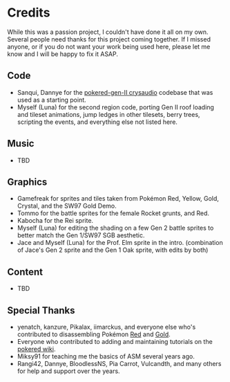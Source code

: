 # Credits

While this was a passion project, I couldn't have done it all on my own. Several people need thanks for this project coming together. If I missed anyone, or if you do not want your work being used here, please let me know and I will be happy to fix it ASAP.


## Code

* Sanqui, Dannye for the [pokered-gen-II crysaudio](https://github.com/dannye/pokered-gen-II/tree/crysaudio) codebase that was used as a starting point.
* Myself (Luna) for the second region code, porting Gen II roof loading and tileset animations, jump ledges in other tilesets, berry trees, scripting the events, and everything else not listed here.


## Music

* TBD


## Graphics

* Gamefreak for sprites and tiles taken from Pokémon Red, Yellow, Gold, Crystal, and the SW97 Gold Demo.
* Tommo for the battle sprites for the female Rocket grunts, and Red.
* Kabocha for the Rei sprite.
* Myself (Luna) for editing the shading on a few Gen 2 battle sprites to better match the Gen 1/SW97 SGB aesthetic.
* Jace and Myself (Luna) for the Prof. Elm sprite in the intro. (combination of Jace's Gen 2 sprite and the Gen 1 Oak sprite, with edits by both)


## Content

* TBD


## Special Thanks

* yenatch, kanzure, Pikalax, iimarckus, and everyone else who's contributed to disassembling Pokémon [Red](https://github.com/pret/pokered) and [Gold](https://github.com/pret/pokegold).
* Everyone who contributed to adding and maintaining tutorials on the [pokered wiki](https://github.com/pret/pokered/wiki/Tutorials).
* Miksy91 for teaching me the basics of ASM several years ago.
* Rangi42, Dannye, BloodlessNS, Pia Carrot, Vulcandth, and many others for help and support over the years.
